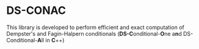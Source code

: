 # DS-CONAC
This library is developed to perform efficient and exact computation of Dempster's and Fagin-Halpern conditionals (**DS-C**onditional-**O**ne a**n**d DS-Conditional-**A**ll in **C**++)
